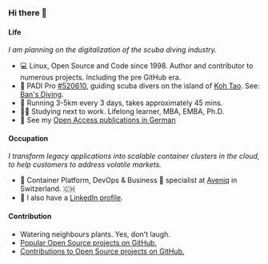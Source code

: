 ### Hi there 👋

#### Life
*I am planning on the digitalization of the scuba diving industry.*

- :computer: Linux, Open Source and Code since 1998. Author and contributor to numerous projects. Including the pre GitHub era.
- :diving_mask: PADI Pro [#520610](https://apps.padi.com/scuba-diving/pro-chek/), guiding scuba divers on the island of [Koh Tao](https://goo.gl/maps/PE21YfwVDdccLDqd7). See: [Ban's Diving](https://www.bansdivingresort.com).
- :athletic_shoe: Running 3-5km every 3 days, takes approximately 45 mins.
- :student: Studying next to work. Lifelong learner, MBA, EMBA, Ph.D.
- 📕 See my [Open Access publications in German](https://spreitzer.ch/publications)

#### Occupation
*I transform legacy applications into scalable container clusters in the cloud, to help customers to address volatile markets.*

- :briefcase: Container Platform, DevOps & Business :space_invader: specialist at [Aveniq](https://www.aveniq.ch) in Switzerland. :switzerland:
- :speech_balloon: I also have a [LinkedIn profile](https://www.linkedin.com/in/sspreitzer/).

#### Contribution
- Watering neighbours plants. Yes, don't laugh.
- [Popular Open Source projects on GitHub.](https://github.com/sspreitzer?tab=repositories&q=&type=&language=&sort=stargazers)
- [Contributions to Open Source projects on GitHub.](https://github.com/sspreitzer)


<!--
**sspreitzer/sspreitzer** is a ✨ _special_ ✨ repository because its `README.md` (this file) appears on your GitHub profile.

Here are some ideas to get you started:

- 🔭 I’m currently working on ...
- 🌱 I’m currently learning ...
- 👯 I’m looking to collaborate on ...
- 🤔 I’m looking for help with ...
- 💬 Ask me about ...
- 📫 How to reach me: ...
- 😄 Pronouns: ...
- ⚡ Fun fact: ...
-->
